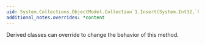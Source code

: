 ```yaml
---
uid: System.Collections.ObjectModel.Collection`1.Insert(System.Int32,`0)
additional_notes.overrides: *content
---
```


<p>Derived classes can override <xref href="System.Collections.ObjectModel.Collection`1.InsertItem(System.Int32,`0)"></xref> to change the behavior of this method.</p>



